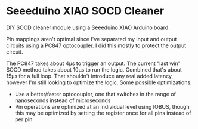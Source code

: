 # Seeeduino XIAO SOCD Cleaner

DIY SOCD cleaner module using a Seeeduino XIAO Arduino board.

Pin mappings aren't optimal since I've separated my input and output circuits using a PC847 optocoupler. I did this mostly to protect the output circuit.

The PC847 takes about 4μs to trigger an output. The current "last win" SOCD method takes about 10μs to run the logic. Combined that's about 15μs for a full loop. That shouldn't introduce any real added latency, however I'm still looking to optimize the logic. Some possible optimizations:

* Use a better/faster optocoupler, one that switches in the range of nanoseconds instead of microseconds
* Pin operations are optimized at an individual level using IOBUS, though this may be optimized by setting the register once for all pins instead of per pin.

